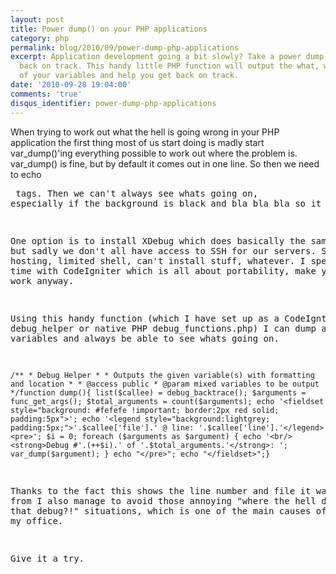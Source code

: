 ```yaml
---
layout: post
title: Power dump() on your PHP applications
category: php
permalink: blog/2010/09/power-dump-php-applications
excerpt: Application development going a bit slowly? Take a power dump() and get right
  back on track. This handy little PHP function will output the what, why, when, where
  of your variables and help you get back on track.
date: '2010-09-28 19:04:00'
comments: 'true'
disqus_identifier: power-dump-php-applications
---
```


When trying to work out what the hell is going wrong in your PHP application the first thing most of us start doing is madly start var\_dump()'ing everything possible to work out where the problem is. var\_dump() is fine, but by default it comes out in one line. So then we need to echo <pre> tags. Then we can't always see whats going on, especially if the background is black and bla bla bla so it goes on.

One option is to install XDebug which does basically the same thing, but sadly we don't all have access to SSH for our servers. Shared hosting, limited shell, can't install stuff, whatever. I spend a lot of time with CodeIgniter which is all about portability, make your stuff work anyway.

Using this handy function (which I have set up as a CodeIgntier debug\_helper or native PHP debug\_functions.php) I can dump any number of variables and always be able to see whats going on.

    /** * Debug Helper * * Outputs the given variable(s) with formatting and location * * @access public * @param mixed variables to be output */function dump(){ list($callee) = debug_backtrace(); $arguments = func_get_args(); $total_arguments = count($arguments); echo '<fieldset style="background: #fefefe !important; border:2px red solid; padding:5px">'; echo '<legend style="background:lightgrey; padding:5px;">'.$callee['file'].' @ line: '.$callee['line'].'</legend><pre>'; $i = 0; foreach ($arguments as $argument) { echo '<br/><strong>Debug #'.(++$i).' of '.$total_arguments.'</strong>: '; var_dump($argument); } echo "</pre>"; echo "</fieldset>";}

Thanks to the fact this shows the line number and file it was called from I also manage to avoid those annoying "where the hell did I put that debug?!" situations, which is one of the main causes of swearing in my office.

Give it a try.

